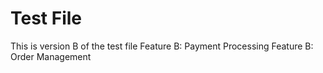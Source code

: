 # Test File

This is version B of the test file
Feature B: Payment Processing
Feature B: Order Management
